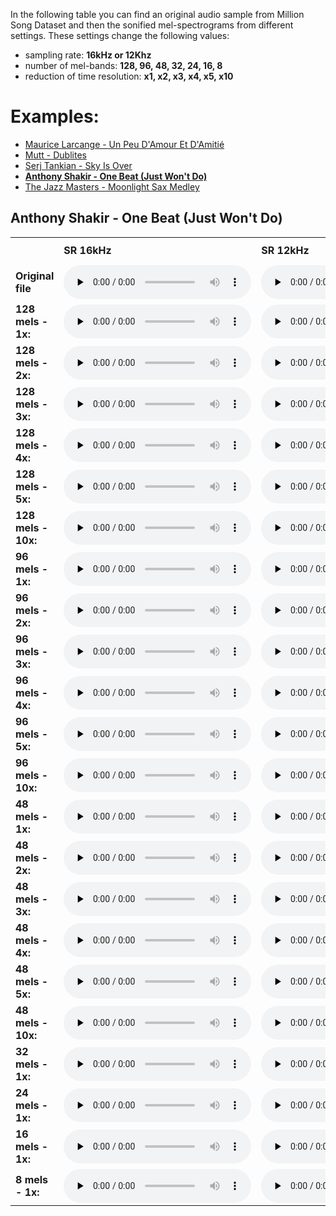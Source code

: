 
In the following table you can find an original audio sample from Million Song Dataset and then the sonified mel-spectrograms from different settings. These settings change the following values: 
 - sampling rate: **16kHz or 12Khz**
 - number of mel-bands: **128, 96, 48, 32, 24, 16, 8**
 - reduction of time resolution: **x1, x2, x3, x4, x5, x10**
 
# Examples:
 - [Maurice Larcange - Un Peu D'Amour Et D'Amitié](/ICASSP2020/examples/TRABEAZ128F92E7FA9)
 - [Mutt - Dublites](/ICASSP2020/examples/TRABJDM12903CAFAD6)
 - [Serj Tankian - Sky Is Over](/ICASSP2020/examples/TRABJAW128F931EAC8)
 - **[Anthony Shakir - One Beat (Just Won't Do)](/ICASSP2020/examples/TRABEAZ12903CD1426)**
 - [The Jazz Masters - Moonlight Sax Medley](/ICASSP2020/examples/TRABJDQ12903CDDD65)
 

## Anthony Shakir - One Beat (Just Won't Do)
<table>

  <tbody><tr>
    <td width="165px" style="padding-bottom: 40px;"></td>
    <td width="150px"><b>SR 16kHz</b></td>
    <td width="150px"><b>SR 12kHz</b></td>  
  </tr>
  <tr>
    <td><b>Original file</b></td>
    <td>
	<audio controls="" preload="none">
	<source src="/ICASSP2020/audio/TRABEAZ12903CD1426_16k.flac" type="audio/flac">
	Your browser does not support the audio element.
	</audio>
    </td>
    <td>
	<audio controls="" preload="none">
	<source src="/ICASSP2020/audio/TRABEAZ12903CD1426_12k.flac" type="audio/flac">
	Your browser does not support the audio element.
	</audio>
    </td>   
  </tr>
  <tr>
    <td><b>128 mels - 1x:</b></td>
    <td>
	<audio controls="" preload="none">
	<source src="/ICASSP2020/audio/TRABEAZ12903CD1426/16k-mel128-x1.flac" type="audio/flac">
	Your browser does not support the audio element.
	</audio>
    </td>
    <td>
	<audio controls="" preload="none">
	<source src="/ICASSP2020/audio/TRABEAZ12903CD1426/12k-mel128-x1.flac" type="audio/flac">
	Your browser does not support the audio element.
	</audio>
    </td>
  </tr>
  <tr>
    <td><b>128 mels - 2x:</b></td>
    <td>
	<audio controls="" preload="none">
	<source src="/ICASSP2020/audio/TRABEAZ12903CD1426/16k-mel128-x2.flac" type="audio/flac">
	Your browser does not support the audio element.
	</audio>
    </td>
    <td>
	<audio controls="" preload="none">
	<source src="/ICASSP2020/audio/TRABEAZ12903CD1426/12k-mel128-x2.flac" type="audio/flac">
	Your browser does not support the audio element.
	</audio>
    </td>
  </tr>
<tr>
    <td><b>128 mels - 3x:</b></td>
    <td>
	<audio controls="" preload="none">
	<source src="/ICASSP2020/audio/TRABEAZ12903CD1426/16k-mel128-x3.flac" type="audio/flac">
	Your browser does not support the audio element.
	</audio>
    </td>
    <td>
	<audio controls="" preload="none">
	<source src="/ICASSP2020/audio/TRABEAZ12903CD1426/12k-mel128-x3.flac" type="audio/flac">
	Your browser does not support the audio element.
	</audio>
    </td>
  </tr>
	<tr>
    <td><b>128 mels - 4x:</b></td>
    <td>
	<audio controls="" preload="none">
	<source src="/ICASSP2020/audio/TRABEAZ12903CD1426/16k-mel128-x4.flac" type="audio/flac">
	Your browser does not support the audio element.
	</audio>
    </td>
    <td>
	<audio controls="" preload="none">
	<source src="/ICASSP2020/audio/TRABEAZ12903CD1426/12k-mel128-x4.flac" type="audio/flac">
	Your browser does not support the audio element.
	</audio>
    </td>
  </tr>
	<tr>
    <td><b>128 mels - 5x:</b></td>
    <td>
	<audio controls="" preload="none">
	<source src="/ICASSP2020/audio/TRABEAZ12903CD1426/16k-mel128-x5.flac" type="audio/flac">
	Your browser does not support the audio element.
	</audio>
    </td>
    <td>
	<audio controls="" preload="none">
	<source src="/ICASSP2020/audio/TRABEAZ12903CD1426/12k-mel128-x5.flac" type="audio/flac">
	Your browser does not support the audio element.
	</audio>
    </td>
  </tr>
  <tr>
    <td><b>128 mels - 10x:</b></td>
    <td>
	<audio controls="" preload="none">
	<source src="/ICASSP2020/audio/TRABEAZ12903CD1426/16k-mel128-x10.flac" type="audio/flac">
	Your browser does not support the audio element.
	</audio>
    </td>
    <td>
	<audio controls="" preload="none">
	<source src="/ICASSP2020/audio/TRABEAZ12903CD1426/12k-mel128-x10.flac" type="audio/flac">
	Your browser does not support the audio element.
	</audio>
    </td>
  </tr>
<tr>
    <td><b>96 mels - 1x:</b></td>
    <td>
	<audio controls="" preload="none">
	<source src="/ICASSP2020/audio/TRABEAZ12903CD1426/16k-mel96-x1.flac" type="audio/flac">
	Your browser does not support the audio element.
	</audio>
    </td>
    <td>
	<audio controls="" preload="none">
	<source src="/ICASSP2020/audio/TRABEAZ12903CD1426/12k-mel96-x1.flac" type="audio/flac">
	Your browser does not support the audio element.
	</audio>
    </td>
  </tr>
  <tr>
    <td><b>96 mels - 2x:</b></td>
    <td>
	<audio controls="" preload="none">
	<source src="/ICASSP2020/audio/TRABEAZ12903CD1426/16k-mel96-x2.flac" type="audio/flac">
	Your browser does not support the audio element.
	</audio>
    </td>
    <td>
	<audio controls="" preload="none">
	<source src="/ICASSP2020/audio/TRABEAZ12903CD1426/12k-mel96-x2.flac" type="audio/flac">
	Your browser does not support the audio element.
	</audio>
    </td>
  </tr>
<tr>
    <td><b>96 mels - 3x:</b></td>
    <td>
	<audio controls="" preload="none">
	<source src="/ICASSP2020/audio/TRABEAZ12903CD1426/16k-mel96-x3.flac" type="audio/flac">
	Your browser does not support the audio element.
	</audio>
    </td>
    <td>
	<audio controls="" preload="none">
	<source src="/ICASSP2020/audio/TRABEAZ12903CD1426/12k-mel96-x3.flac" type="audio/flac">
	Your browser does not support the audio element.
	</audio>
    </td>
  </tr>
	<tr>
    <td><b>96 mels - 4x:</b></td>
    <td>
	<audio controls="" preload="none">
	<source src="/ICASSP2020/audio/TRABEAZ12903CD1426/16k-mel96-x4.flac" type="audio/flac">
	Your browser does not support the audio element.
	</audio>
    </td>
    <td>
	<audio controls="" preload="none">
	<source src="/ICASSP2020/audio/TRABEAZ12903CD1426/12k-mel96-x4.flac" type="audio/flac">
	Your browser does not support the audio element.
	</audio>
    </td>
  </tr>
	<tr>
    <td><b>96 mels - 5x:</b></td>
    <td>
	<audio controls="" preload="none">
	<source src="/ICASSP2020/audio/TRABEAZ12903CD1426/16k-mel96-x5.flac" type="audio/flac">
	Your browser does not support the audio element.
	</audio>
    </td>
    <td>
	<audio controls="" preload="none">
	<source src="/ICASSP2020/audio/TRABEAZ12903CD1426/12k-mel96-x5.flac" type="audio/flac">
	Your browser does not support the audio element.
	</audio>
    </td>
  </tr>
  <tr>
    <td><b>96 mels - 10x:</b></td>
    <td>
	<audio controls="" preload="none">
	<source src="/ICASSP2020/audio/TRABEAZ12903CD1426/16k-mel96-x10.flac" type="audio/flac">
	Your browser does not support the audio element.
	</audio>
    </td>
    <td>
	<audio controls="" preload="none">
	<source src="/ICASSP2020/audio/TRABEAZ12903CD1426/12k-mel96-x10.flac" type="audio/flac">
	Your browser does not support the audio element.
	</audio>
    </td>
  </tr>
<tr>
    <td><b>48 mels - 1x:</b></td>
    <td>
	<audio controls="" preload="none">
	<source src="/ICASSP2020/audio/TRABEAZ12903CD1426/16k-mel48-x1.flac" type="audio/flac">
	Your browser does not support the audio element.
	</audio>
    </td>
    <td>
	<audio controls="" preload="none">
	<source src="/ICASSP2020/audio/TRABEAZ12903CD1426/12k-mel48-x1.flac" type="audio/flac">
	Your browser does not support the audio element.
	</audio>
    </td>
  </tr>
  <tr>
    <td><b>48 mels - 2x:</b></td>
    <td>
	<audio controls="" preload="none">
	<source src="/ICASSP2020/audio/TRABEAZ12903CD1426/16k-mel48-x2.flac" type="audio/flac">
	Your browser does not support the audio element.
	</audio>
    </td>
    <td>
	<audio controls="" preload="none">
	<source src="/ICASSP2020/audio/TRABEAZ12903CD1426/12k-mel48-x2.flac" type="audio/flac">
	Your browser does not support the audio element.
	</audio>
    </td>
  </tr>
<tr>
    <td><b>48 mels - 3x:</b></td>
    <td>
	<audio controls="" preload="none">
	<source src="/ICASSP2020/audio/TRABEAZ12903CD1426/16k-mel48-x3.flac" type="audio/flac">
	Your browser does not support the audio element.
	</audio>
    </td>
    <td>
	<audio controls="" preload="none">
	<source src="/ICASSP2020/audio/TRABEAZ12903CD1426/12k-mel48-x3.flac" type="audio/flac">
	Your browser does not support the audio element.
	</audio>
    </td>
  </tr>
	<tr>
    <td><b>48 mels - 4x:</b></td>
    <td>
	<audio controls="" preload="none">
	<source src="/ICASSP2020/audio/TRABEAZ12903CD1426/16k-mel48-x4.flac" type="audio/flac">
	Your browser does not support the audio element.
	</audio>
    </td>
    <td>
	<audio controls="" preload="none">
	<source src="/ICASSP2020/audio/TRABEAZ12903CD1426/12k-mel48-x4.flac" type="audio/flac">
	Your browser does not support the audio element.
	</audio>
    </td>
  </tr>
	<tr>
    <td><b>48 mels - 5x:</b></td>
    <td>
	<audio controls="" preload="none">
	<source src="/ICASSP2020/audio/TRABEAZ12903CD1426/16k-mel48-x5.flac" type="audio/flac">
	Your browser does not support the audio element.
	</audio>
    </td>
    <td>
	<audio controls="" preload="none">
	<source src="/ICASSP2020/audio/TRABEAZ12903CD1426/12k-mel48-x5.flac" type="audio/flac">
	Your browser does not support the audio element.
	</audio>
    </td>
  </tr>
  <tr>
    <td><b>48 mels - 10x:</b></td>
    <td>
	<audio controls="" preload="none">
	<source src="/ICASSP2020/audio/TRABEAZ12903CD1426/16k-mel48-x10.flac" type="audio/flac">
	Your browser does not support the audio element.
	</audio>
    </td>
    <td>
	<audio controls="" preload="none">
	<source src="/ICASSP2020/audio/TRABEAZ12903CD1426/12k-mel48-x10.flac" type="audio/flac">
	Your browser does not support the audio element.
	</audio>
    </td>
  </tr>
  <tr>
	<td><b>32 mels - 1x:</b></td>
    <td>
	<audio controls="" preload="none">
	<source src="/ICASSP2020/audio/TRABEAZ12903CD1426/16k-mel32-x1.flac" type="audio/flac">
	Your browser does not support the audio element.
	</audio>
    </td>
    <td>
	<audio controls="" preload="none">
	<source src="/ICASSP2020/audio/TRABEAZ12903CD1426/12k-mel32-x1.flac" type="audio/flac">
	Your browser does not support the audio element.
	</audio>
    </td>
  </tr>
  <tr>
  <td><b>24 mels - 1x:</b></td>
    <td>
	<audio controls="" preload="none">
	<source src="/ICASSP2020/audio/TRABEAZ12903CD1426/16k-mel24-x1.flac" type="audio/flac">
	Your browser does not support the audio element.
	</audio>
    </td>
    <td>
	<audio controls="" preload="none">
	<source src="/ICASSP2020/audio/TRABEAZ12903CD1426/12k-mel24-x1.flac" type="audio/flac">
	Your browser does not support the audio element.
	</audio>
    </td>
  </tr>
  <tr>
  <td><b>16 mels - 1x:</b></td>
    <td>
	<audio controls="" preload="none">
	<source src="/ICASSP2020/audio/TRABEAZ12903CD1426/16k-mel16-x1.flac" type="audio/flac">
	Your browser does not support the audio element.
	</audio>
    </td>
    <td>
	<audio controls="" preload="none">
	<source src="/ICASSP2020/audio/TRABEAZ12903CD1426/12k-mel16-x1.flac" type="audio/flac">
	Your browser does not support the audio element.
	</audio>
    </td>
  </tr>
  <tr>
  <td><b>8 mels - 1x:</b></td>
    <td>
	<audio controls="" preload="none">
	<source src="/ICASSP2020/audio/TRABEAZ12903CD1426/16k-mel8-x1.flac" type="audio/flac">
	Your browser does not support the audio element.
	</audio>
    </td>
    <td>
	<audio controls="" preload="none">
	<source src="/ICASSP2020/audio/TRABEAZ12903CD1426/12k-mel8-x1.flac" type="audio/flac">
	Your browser does not support the audio element.
	</audio>
    </td>
  </tr>


</tbody></table>
